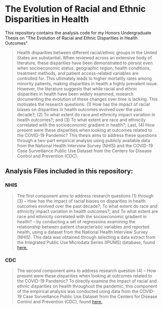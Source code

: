 # The Evolution of Racial and Ethnic Disparities in Health

This repository contains the analysis code for my Honors Undergraduate Thesis on "The Evolution of Racial and Ethnic Disparities in Health Outcomes"

> Health disparities between different racial/ethnic groups in the United States are substantial. When reviewed across an extensive body of literature, these disparities have been demonstrated to persist even when socioeconomic status, geographic region, health conditions, treatment methods, and patient access-related variables are controlled for. This ultimately leads to higher mortality rates among minority patients, making disparities in health a highly prevalent issue. However, the literature suggests that while racial and ethnic disparities in health have been widely examined, research documenting the evolution of these changes over time is lacking. This motivates the research questions: (1) How has the impact of racial biases on disparities in health outcomes evolved over the past decade?; (2) To what extent do race and ethnicity impact variation in health outcomes?; and (3) To what extent are race and ethnicity correlated with the socioeconomic gradient in health?; Last, (4) How present were these disparities when looking at outcomes related to the COVID-19 Pandemic? This thesis aims to address these questions through a two-part empirical analysis using publicly available data from the National Health Interview Survey (NHIS) and the COVID-19 Case Surveillance Public Use Dataset from the Centers for Disease Control and Prevention (CDC).


## Analysis Files included in this repository:

### NHIS
> The first component aims to address research questions (1) through (3) – How has the impact of racial biases on disparities in health outcomes evolved over the past decade?; To what extent do race and ethnicity impact variation in health outcomes?; and To what extent are race and ethnicity correlated with the socioeconomic gradient in health? – by conducting a set of regressions examining the relationship between patient characteristic variables and reported health, using a dataset from the National Health Interview Survey (NHIS). This data was obtained through selecting a data extract from the Integrated Public Use Microdata Series (IPUMS) database, found [here.](https://healthsurveys.ipums.org/)


### CDC
> The second component aims to address research question (4) – How present were these disparities when looking at outcomes related to the COVID-19 Pandemic?  To directly examine the impact of racial and ethnic disparities on health throughout the pandemic, this component of the empirical analysis was conducted using data from the COVID-19 Case Surveillance Public Use Dataset from the Centers for Disease Control and Prevention (CDC), found [here.](https://data.cdc.gov/Case-Surveillance/COVID-19-Case-Surveillance-Public-Use-Data/vbim-akqf)

